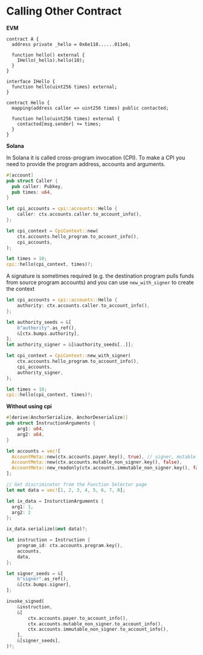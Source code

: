 # Calling Other Contract

**EVM**

```solidity
contract A {
  address private _hello = 0x6e110......011e6;
  
  function hello() external {
    IHello(_hello).hello(10);
  }
}

interface IHello {
  function hello(uint256 times) external;
}

contract Hello {
  mapping(address caller => uint256 times) public contacted;
  
  function hello(uint256 times) external {
    contacted[msg.sender] += times;  
  }
}
```

**Solana**

In Solana it is called cross-program invocation (CPI). To make a CPI you need to provide the program address, accounts and arguments.

```rust
#[account]
pub struct Caller {
  pub caller: Pubkey,
  pub times: u64,
}

let cpi_accounts = cpi::accounts::Hello {
    caller: ctx.accounts.caller.to_account_info(),
};

let cpi_context = CpiContext::new(
    ctx.accounts.hello_program.to_account_info(),
    cpi_accounts,
);

let times = 10;
cpi::hello(cpi_context, times)?;
```

A signature is sometimes required (e.g. the destination program pulls funds from source program accounts) and you can use `new_with_signer` to create the context

```rust
let cpi_accounts = cpi::accounts::Hello {
    authority: ctx.accounts.caller.to_account_info(),
};

let authority_seeds = &[
    b"authority".as_ref(),
    &[ctx.bumps.authority],
];
let authority_signer = &[&authority_seeds[..]];

let cpi_context = CpiContext::new_with_signer(
    ctx.accounts.hello_program.to_account_info(),
    cpi_accounts,
    authority_signer,
);

let times = 10;
cpi::hello(cpi_context, times)?;
```

**Without using cpi**

```rust
#[derive(AnchorSerialize, AnchorDeserialize)]
pub struct InstructionArguments {
    arg1: u64,
    arg2: u64,
}

let accounts = vec![
  AccountMeta::new(ctx.accounts.payer.key(), true), // signer, mutable
  AccountMeta::new(ctx.accounts.mutable_non_signer.key(), false),
  AccountMeta::new_readonly(ctx.accounts.immutable_non_signer.key(), false)
];

// Get discriminator from the Function Selector page
let mut data = vec![1, 2, 3, 4, 5, 6, 7, 8];

let ix_data = InsturctionArguments {
  arg1: 1,
  arg2: 2
};

ix_data.serialize(&mut data)?;

let instruction = Instruction {
    program_id: ctx.accounts.program.key(),
    accounts,
    data,
};

let signer_seeds = &[
    b"signer".as_ref(),
    &[ctx.bumps.signer],
];

invoke_signed(
    &instruction,
    &[
        ctx.accounts.payer.to_account_info(),
        ctx.accounts.mutable_non_signer.to_account_info(),
        ctx.accounts.immutable_non_signer.to_account_info(),
    ],
    &[signer_seeds],
)?;
```

